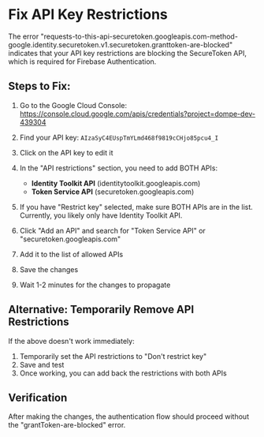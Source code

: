 # Fix API Key Restrictions

The error "requests-to-this-api-securetoken.googleapis.com-method-google.identity.securetoken.v1.securetoken.granttoken-are-blocked" indicates that your API key restrictions are blocking the SecureToken API, which is required for Firebase Authentication.

## Steps to Fix:

1. Go to the Google Cloud Console: https://console.cloud.google.com/apis/credentials?project=dompe-dev-439304

2. Find your API key: `AIzaSyC4EUspTmYLmd468f9819cCHjo85pcu4_I`

3. Click on the API key to edit it

4. In the "API restrictions" section, you need to add BOTH APIs:
   - **Identity Toolkit API** (identitytoolkit.googleapis.com)
   - **Token Service API** (securetoken.googleapis.com)

5. If you have "Restrict key" selected, make sure BOTH APIs are in the list. Currently, you likely only have Identity Toolkit API.

6. Click "Add an API" and search for "Token Service API" or "securetoken.googleapis.com"

7. Add it to the list of allowed APIs

8. Save the changes

9. Wait 1-2 minutes for the changes to propagate

## Alternative: Temporarily Remove API Restrictions

If the above doesn't work immediately:

1. Temporarily set the API restrictions to "Don't restrict key"
2. Save and test
3. Once working, you can add back the restrictions with both APIs

## Verification

After making the changes, the authentication flow should proceed without the "grantToken-are-blocked" error.